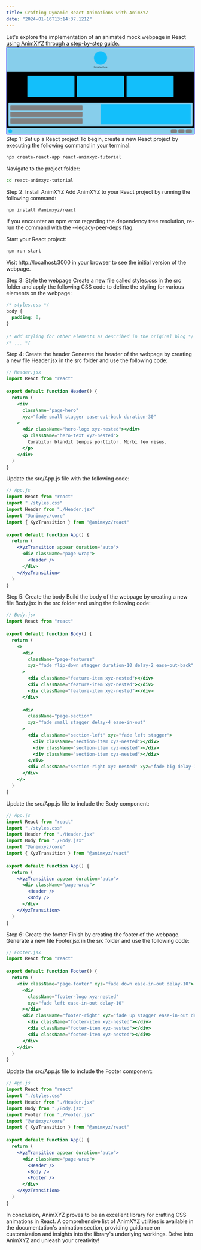 ```yaml
---
title: Crafting Dynamic React Animations with AnimXYZ
date: "2024-01-16T13:14:37.121Z"
---
```


Let's explore the implementation of an animated mock webpage in React using AnimXYZ through a step-by-step guide.
<img width="900" alt="selfDrivingCar" src="./ReactAminXYZ.png">
Step 1: Set up a React project
To begin, create a new React project by executing the following command in your terminal:

```bash
npx create-react-app react-animxyz-tutorial
```

Navigate to the project folder:

```bash
cd react-animxyz-tutorial
```

Step 2: Install AnimXYZ
Add AnimXYZ to your React project by running the following command:

```bash
npm install @animxyz/react
```

If you encounter an npm error regarding the dependency tree resolution, re-run the command with the --legacy-peer-deps flag.

Start your React project:

```bash
npm run start
```

Visit http://localhost:3000 in your browser to see the initial version of the webpage.

Step 3: Style the webpage
Create a new file called styles.css in the src folder and apply the following CSS code to define the styling for various elements on the webpage:

```css
/* styles.css */
body {
  padding: 0;
}

/* Add styling for other elements as described in the original blog */
/* ... */
```

Step 4: Create the header
Generate the header of the webpage by creating a new file Header.jsx in the src folder and use the following code:

```jsx
// Header.jsx
import React from "react"

export default function Header() {
  return (
    <div
      className="page-hero"
      xyz="fade small stagger ease-out-back duration-30"
    >
      <div className="hero-logo xyz-nested"></div>
      <p className="hero-text xyz-nested">
        Curabitur blandit tempus porttitor. Morbi leo risus.
      </p>
    </div>
  )
}
```

Update the src/App.js file with the following code:

```jsx
// App.js
import React from "react"
import "./styles.css"
import Header from "./Header.jsx"
import "@animxyz/core"
import { XyzTransition } from "@animxyz/react"

export default function App() {
  return (
    <XyzTransition appear duration="auto">
      <div className="page-wrap">
        <Header />
      </div>
    </XyzTransition>
  )
}
```

Step 5: Create the body
Build the body of the webpage by creating a new file Body.jsx in the src folder and using the following code:

```jsx
// Body.jsx
import React from "react"

export default function Body() {
  return (
    <>
      <div
        className="page-features"
        xyz="fade flip-down stagger duration-10 delay-2 ease-out-back"
      >
        <div className="feature-item xyz-nested"></div>
        <div className="feature-item xyz-nested"></div>
        <div className="feature-item xyz-nested"></div>
      </div>

      <div
        className="page-section"
        xyz="fade small stagger delay-4 ease-in-out"
      >
        <div className="section-left" xyz="fade left stagger">
          <div className="section-item xyz-nested"></div>
          <div className="section-item xyz-nested"></div>
          <div className="section-item xyz-nested"></div>
        </div>
        <div className="section-right xyz-nested" xyz="fade big delay-10"></div>
      </div>
    </>
  )
}
```

Update the src/App.js file to include the Body component:

```jsx
// App.js
import React from "react"
import "./styles.css"
import Header from "./Header.jsx"
import Body from "./Body.jsx"
import "@animxyz/core"
import { XyzTransition } from "@animxyz/react"

export default function App() {
  return (
    <XyzTransition appear duration="auto">
      <div className="page-wrap">
        <Header />
        <Body />
      </div>
    </XyzTransition>
  )
}
```

Step 6: Create the footer
Finish by creating the footer of the webpage. Generate a new file Footer.jsx in the src folder and use the following code:

```jsx
// Footer.jsx
import React from "react"

export default function Footer() {
  return (
    <div className="page-footer" xyz="fade down ease-in-out delay-10">
      <div
        className="footer-logo xyz-nested"
        xyz="fade left ease-in-out delay-10"
      ></div>
      <div className="footer-right" xyz="fade up stagger ease-in-out delay-10">
        <div className="footer-item xyz-nested"></div>
        <div className="footer-item xyz-nested"></div>
        <div className="footer-item xyz-nested"></div>
      </div>
    </div>
  )
}
```

Update the src/App.js file to include the Footer component:

```jsx
// App.js
import React from "react"
import "./styles.css"
import Header from "./Header.jsx"
import Body from "./Body.jsx"
import Footer from "./Footer.jsx"
import "@animxyz/core"
import { XyzTransition } from "@animxyz/react"

export default function App() {
  return (
    <XyzTransition appear duration="auto">
      <div className="page-wrap">
        <Header />
        <Body />
        <Footer />
      </div>
    </XyzTransition>
  )
}
```

In conclusion, AnimXYZ proves to be an excellent library for crafting CSS animations in React. A comprehensive list of AnimXYZ utilities is available in the documentation's animation section, providing guidance on customization and insights into the library's underlying workings. Delve into AnimXYZ and unleash your creativity!
